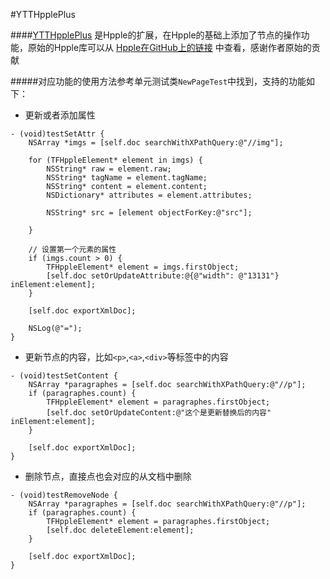 #YTTHpplePlus

####[YTTHpplePlus](http://git.oschina.net/dhar/YTTHpplePlus/) 是Hpple的扩展，在Hpple的基础上添加了节点的操作功能，原始的Hpple库可以从 [Hpple在GitHub上的链接](https://github.com/topfunky/hpple) 中查看，感谢作者原始的贡献

#####对应功能的使用方法参考单元测试类`NewPageTest`中找到，支持的功能如下：  

- 更新或者添加属性  

```objc
- (void)testSetAttr {
    NSArray *imgs = [self.doc searchWithXPathQuery:@"//img"];
    
    for (TFHppleElement* element in imgs) {
        NSString* raw = element.raw;
        NSString* tagName = element.tagName;
        NSString* content = element.content;
        NSDictionary* attributes = element.attributes;
        
        NSString* src = [element objectForKey:@"src"];
        
    }
    
    // 设置第一个元素的属性
    if (imgs.count > 0) {
        TFHppleElement* element = imgs.firstObject;
        [self.doc setOrUpdateAttribute:@{@"width": @"13131"} inElement:element];
    }
    
    [self.doc exportXmlDoc];
    
    NSLog(@"=");
}
```

- 更新节点的内容，比如`<p>`,`<a>`,`<div>`等标签中的内容  

```objc
- (void)testSetContent {
    NSArray *paragraphes = [self.doc searchWithXPathQuery:@"//p"];
    if (paragraphes.count) {
        TFHppleElement* element = paragraphes.firstObject;
        [self.doc setOrUpdateContent:@"这个是更新替换后的内容" inElement:element];
    }
    
    [self.doc exportXmlDoc];
}
```

- 删除节点，直接点也会对应的从文档中删除  

```objc
- (void)testRemoveNode {
    NSArray *paragraphes = [self.doc searchWithXPathQuery:@"//p"];
    if (paragraphes.count) {
        TFHppleElement* element = paragraphes.firstObject;
        [self.doc deleteElement:element];
    }
    
    [self.doc exportXmlDoc];
}
```